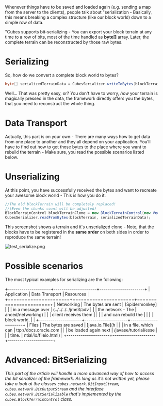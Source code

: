 Whenever things have to be saved and loaded again (e.g. sending a map
from the server to the clients), people talk about "serialization -
Basically, this means breaking a complex structure (like our block
world) down to a simple row of data.

"Cubes supports bit-serializing - You can export your block terrain at
any time to a row of bits, most of the time handled as **byte\[\]**
array. Later, the complete terrain can be reconstructed by those raw
bytes.

Serializing
===========

So, how do we convert a complete block world to bytes?

```java
byte[] serializedTerrainData = CubesSerializer.writeToBytes(blockTerrain);
```

Well... That was pretty easy, or? You don't have to worry, *how* your
terrain is magically pressed in the data, the framework directly offers
you the bytes, that you need to reconstruct the whole thing.

Data Transport
==============

Actually, this part is on your own - There are many ways how to get data
from one place to another and they all depend on your application.
You'll have to find out how to get those bytes to the place where you
want to rebuild the terrain - Make sure, you read the possible scenarios
listed below.

Unserializing
=============

At this point, you have successfully received the bytes and want to
recreate your awesome block world - This is how you do it:

```java
//The old blockTerrain will be completely replaced!
//(Even the chunks count will be adjusted)
BlockTerrainControl blockTerrainClone = new BlockTerrainControl(new Vector3Int());
CubesSerializer.readFromBytes(blockTerrain, serializedTerrainData);
```

This screenshot shows a terrain and it's unserialized clone - Note, that
the blocks have to be registered in the **same order** on both sides in
order to reproduce the same terrain!

![test\_serialize.png](http://destroflyer.mania-community.de/other/imagehost/cubes/test_serialize.png)

Possible scenarios
==================

The most typical examples for serializing are the following:

+----------------------+----------------------+-----------------------+
| Application          | Data Transport       | Resources             |
+======================+======================+=======================+
| Networking           | The bytes are sent   | [Spidermonkey]        |
|                      | in a message over    | (../../../../jme3/adv |
|                      | the network - The    | anced/networking) |
|                      | client receives them |                       |
|                      | and can rebuild the  |                       |
|                      | block world.         |                       |
+----------------------+----------------------+-----------------------+
| Files                | The bytes are saved  | [java.io.File](h      |
|                      | in a file, which can | ttp://docs.oracle.com |
|                      | be loaded again next | /javase/tutorial/esse |
|                      | time.                | ntial/io/fileio.html) |
+----------------------+----------------------+-----------------------+

Advanced: BitSerializing
========================

*This part of the article will handle a more advanced way of how to
access the bit serializer of the framework. As long as it's not written
yet, please take a look at the classes `cubes.network.BitInputStream`,
`cubes.network.BitOutputStream` and the interface
`cubes.network.BitSerializable` that's implemented by the
`cubes.BlockTerrainControl` class.*
